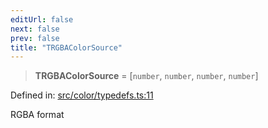 ```yaml
---
editUrl: false
next: false
prev: false
title: "TRGBAColorSource"
---
```


> **TRGBAColorSource** = \[`number`, `number`, `number`, `number`\]

Defined in: [src/color/typedefs.ts:11](https://github.com/fabricjs/fabric.js/blob/8206f10a405480a7ba988ff6cfdde6412c1f13f8/src/color/typedefs.ts#L11)

RGBA format
